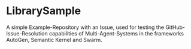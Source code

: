 # LibrarySample

A simple Example-Repository with an Issue, used for testing the GitHub-Issue-Resolution capabilities of Multi-Agent-Systems in the frameworks AutoGen, Semantic Kernel and Swarm.  
